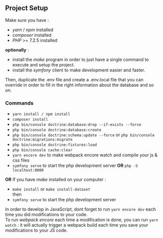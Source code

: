 ## Project Setup

Make sure you have :
- *yarn* / *npm* installed 
- *composer* installed
- *PHP* >= 7.2.5 installed

**optionally** :
- install the *make* program in order to just have a single command to execute and setup the project.
- install the *symfony* client to make development easier and faster.

Then, duplicate the .env file and create a .env.local file that you can override in order to fill in the right information about the database and so on.

### Commands
- `yarn install / npm install`
- `composer install`
- `php bin/console doctrine:database:drop --if-exists --force`
- `php bin/console doctrine:database:create`
- `php bin/console doctrine:schema:update --force` or `php bin/console doctrine:migrations:migrate`
- `php bin/console doctrine:fixtures:load`
- `php bin/console cache:clear`
- `yarn encore dev` to make webpack encore watch and compile your js & css files
- `symfony serve` to start the php development server **OR** `php -S localhost:8000`

**OR** If you have *make* installed on your computer :
- `make install` or `make install-dataset`  
then
- `symfony serve` to start the php development server

In order to develop in JavaScript, dont forget to run `yarn encore dev` each time you did modifications to your code.   
To run *webpack encore* each time a modification is done, you can run `yarn watch` : it will actually trigger a webpack build each time you save your modifications to your JS code.
